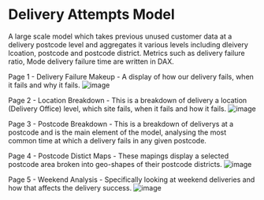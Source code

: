 # Delivery Attempts Model

A large scale model which takes previous unused customer data at a delivery postcode level and aggregates it various levels including dleivery lcoation, postcode and postcode district. Metrics such as delivery failure ratio, Mode delivery failure time are written in DAX.

Page 1 - Delivery Failure Makeup -  A display of how our delivery fails, when it fails and why it fails.
![image](https://github.com/dylanpriceginno/DeliveryAttempts/assets/85695465/132d1a5a-6e31-490d-a85b-c1159eda659e)

Page 2 - Location Breakdown -  This is a breakdown of delivery a location (Delivery Office) level, which site fails, when it fails and how it fails.
![image](https://github.com/dylanpriceginno/DeliveryAttempts/assets/85695465/35020b01-4841-4a14-aafa-5d5d548336a3)

Page 3 - Postcode Breakdown - This is a breakdown of deliverys at a postcode and is the main element of the model, analysing the most common time at which a delivery fails in any given postcode.

Page 4 - Postcode Distict Maps - These mapings display a selected postcode area broken into geo-shapes of their postcode districts.
![image](https://github.com/dylanpriceginno/DeliveryAttempts/assets/85695465/4adba588-6c8d-45be-9106-fb37d10b9a31)

Page 5 - Weekend Analysis - Specifically looking at weekend deliveries and how that affects the delivery success.
![image](https://github.com/dylanpriceginno/DeliveryAttempts/assets/85695465/2e5990d4-edea-4e68-be00-719d7120df5e)


